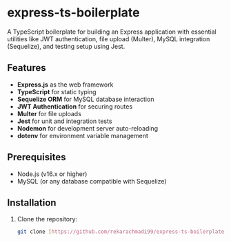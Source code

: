 # express-ts-boilerplate

A TypeScript boilerplate for building an Express application with essential utilities like JWT authentication, file upload (Multer), MySQL integration (Sequelize), and testing setup using Jest.

## Features

- **Express.js** as the web framework
- **TypeScript** for static typing
- **Sequelize ORM** for MySQL database interaction
- **JWT Authentication** for securing routes
- **Multer** for file uploads
- **Jest** for unit and integration tests
- **Nodemon** for development server auto-reloading
- **dotenv** for environment variable management

## Prerequisites

- Node.js (v16.x or higher)
- MySQL (or any database compatible with Sequelize)

## Installation

1. Clone the repository:

   ```bash
   git clone [https://github.com/rekarachmadi99/express-ts-boilerplate.git]

